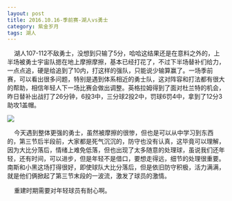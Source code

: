 ```yaml
---
layout: post
title: 2016.10.16-季前赛-湖人vs勇士
category: 紫金岁月
tags: 湖人
---
```



&nbsp;&nbsp;&nbsp;&nbsp;湖人107-112不敌勇士，没想到只输了5分，哈哈这结果还是在意料之外的，上半场被勇士宇宙队摁在地上摩擦摩擦，基本已经打花了，不过下半场替补们给力，一点点追，硬是给追到了10内，打这样的强队，只能说少输算赢了。一场季前赛，可以看出很多问题，特别是遇到体系相近的勇士队，这对阵容和打法都有很大的帮助，相信年轻人下一场比赛会做出调整。英格拉姆得到了面对杜兰特的机会，昨日替补出战打了26分钟，6投3中，三分球2投2中，罚球6罚4中，拿到了12分3助攻1盖帽。

![](http://offfjcibp.bkt.clouddn.com/wa.png)

&nbsp;&nbsp;&nbsp;&nbsp;今天遇到整体更强的勇士，虽然被摩擦的很惨，但也是可以从中学习到东西的，第三节后半段前，大家都是死气沉沉的，防守也没有认真，这毕竟可以理解，因为大比分落后，情绪上难免低落，但也出现了太多随意的处理球，虽说我们还年轻，还有时间，可以进步，但是年轻不是借口，要想走得远，细节的处理很重要。南斯和小黑这场打得很好，即使球队大比分落后，但是依旧防守积极，活力满满，就是他们俩掀起了第三节末段的一波流，激发了球员的激情。

&nbsp;&nbsp;&nbsp;&nbsp;重建时期需要对年轻球员有耐心啊。